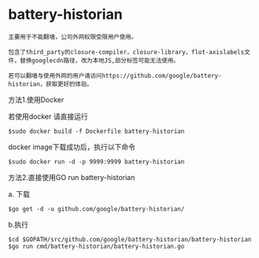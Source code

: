 # battery-historian

	主要用于不能翻墙，公司外网权限受限用户使用。
	
	包含了third_party的closure-compiler，closure-library，flot-axislabels文件，替换googlecdn路径，改为本地JS,部分标签可能无法使用。
	
	若可以翻墙与使用外网的用户请访问https://github.com/google/battery-historian，获取更好的体验。


方法1.使用Docker

若使用docker 请直接运行

	$sudo docker build -f Dockerfile battery-historian

docker image下载成功后，执行以下命令 

	$sudo docker run -d -p 9999:9999 battery-historian

方法2.直接使用GO run battery-historian

a. 下载

	$go get -d -u github.com/google/battery-historian/
	
b.执行

	$cd $GOPATH/src/github.com/google/battery-historian/battery-historian
	$go run cmd/battery-historian/battery-historian.go
